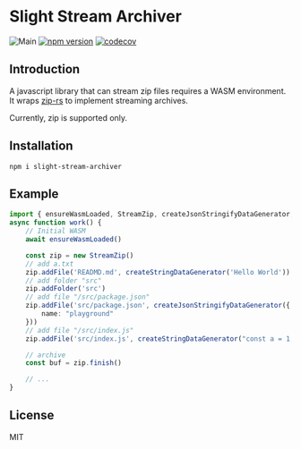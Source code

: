 Slight Stream Archiver
======

![Main](https://github.com/hpp2334/slight-stream-archiver/actions/workflows/main.yml/badge.svg)
[![npm version](https://badge.fury.io/js/slight-stream-archiver.svg)](https://badge.fury.io/js/slight-stream-archiver)
[![codecov](https://codecov.io/gh/hpp2334/slight-stream-archiver/graph/badge.svg?token=LCQMI0HOS3)](https://codecov.io/gh/hpp2334/slight-stream-archiver)

Introduction
----

A javascript library that can stream zip files requires a WASM environment. It wraps [zip-rs](https://github.com/zip-rs/zip) to implement streaming archives.

Currently, zip is supported only.

Installation
----

```shell
npm i slight-stream-archiver
```

Example
----

```ts
import { ensureWasmLoaded, StreamZip, createJsonStringifyDataGenerator, createStringDataGenerator } from 'slight-stream-archiver'
async function work() {
    // Initial WASM
    await ensureWasmLoaded()

    const zip = new StreamZip()
    // add a.txt
    zip.addFile('READMD.md', createStringDataGenerator('Hello World'))
    // add folder "src"
    zip.addFolder('src')
    // add file "/src/package.json"
    zip.addFile('src/package.json', createJsonStringifyDataGenerator({
        name: "playground"
    }))
    // add file "/src/index.js"
    zip.addFile('src/index.js', createStringDataGenerator("const a = 1;"))

    // archive
    const buf = zip.finish()

    // ...
}
```

License
----
MIT